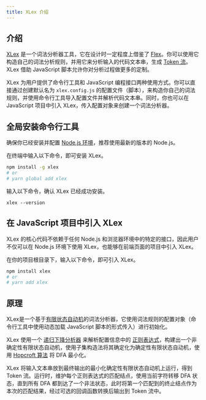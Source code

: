 ```yaml
---
title: XLex 介绍
---
```


## 介绍

[XLex](https://github.com/yjl9903/XLex) 是一个词法分析器工具，它在设计时一定程度上借鉴了 [Flex](https://github.com/westes/flex/)。你可以使用它构造自己的词法分析规则，并用它来分析输入的代码文本串，生成 [Token 流](https://en.wikipedia.org/wiki/Lexical_analysis#Token)。XLex 借助 JavaScript 脚本允许你对分析过程做更多的定制。

XLex 为用户提供了命令行工具和 JavaScript 编程接口两种使用方式。你可以直接通过创建默认名为 `xlex.config.js` 的配置文件（脚本），来构造你自己的词法规则，并使用命令行工具导入配置文件并解析代码文本串。同时，你也可以在 JavaScript 项目中引入 XLex，传入配置对象来创建一个词法分析器。

## 全局安装命令行工具

确保你已经安装并配置 [Node.js 环境](https://nodejs.org/en/)，推荐使用最新的版本的 Node.js。

在终端中输入以下命令，即可安装 XLex。

```bash
npm install -g xlex
# or
# yarn global add xlex
```

输入以下命令，确认 XLex 已经成功安装。

```base
xlex --version
```

## 在 JavaScript 项目中引入 XLex

XLex 的核心代码不依赖于任何 Node.js 和浏览器环境中的特定的接口，因此用户不仅可以在 Node.js 环境下使用 XLex，也能够在前端页面的项目中引入 XLex。

在你的项目根目录下，输入以下命令，即可引入 XLex。

```bash
npm install xlex
# or
# yarn add xlex
```

## 原理

XLex是一个基于[有限状态自动机](https://en.wikipedia.org/wiki/Finite-state_machine)的词法分析器，它使用词法规则的配置对象（命令行工具中使用动态加载 JavaScript 脚本的形式传入）进行初始化。

XLex 使用一个 [递归下降分析器](https://en.wikipedia.org/wiki/Recursive_descent_parser) 来解析配置信息中的 [正则表达式](/xlex/reg)，构建出一个非确定性有限状态自动机，使用子集构造法将其确定化为确定性有限状态自动机，使用 [Hopcroft 算法](https://en.wikipedia.org/wiki/DFA_minimization#Hopcroft's_algorithm) 将 DFA 最小化。

XLex 将输入文本串放到最终输出的最小化确定性有限状态自动机上运行，得到 Token 流。运行时，维护每个正则表达式的匹配结点，使用当前字符转移 DFA 状态，直到所有 DFA 都到达了一个非法状态，此时将第一个匹配到的终止结点作为本次的匹配结果，经过可选的回调函数转换后输出到 Token 流中。
